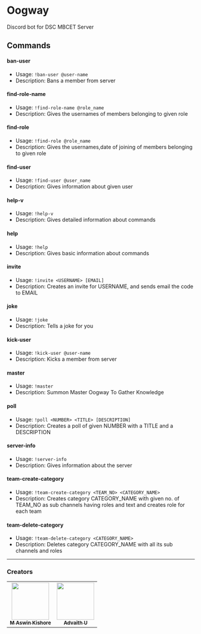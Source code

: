 # Oogway

Discord bot for DSC MBCET Server

<!-- Generated by update-command-readme.js-->
<!-- COMMANDS:START - DO NOT DELETE -->

## Commands

#### ban-user

- Usage: `!ban-user @user-name`
- Description: Bans a member from server

#### find-role-name

- Usage: `!find-role-name @role_name`
- Description: Gives the usernames of members belonging to given role

#### find-role

- Usage: `!find-role @role_name`
- Description: Gives the usernames,date of joining of members belonging to given role

#### find-user

- Usage: `!find-user @user_name`
- Description: Gives information about given user

#### help-v

- Usage: `!help-v`
- Description: Gives detailed information about commands

#### help

- Usage: `!help`
- Description: Gives basic information about commands

#### invite

- Usage: `!invite <USERNAME> [EMAIL]`
- Description: Creates an invite for USERNAME, and sends email the code to EMAIL

#### joke

- Usage: `!joke`
- Description: Tells a joke for you

#### kick-user

- Usage: `!kick-user @user-name`
- Description: Kicks a member from server

#### master

- Usage: `!master`
- Description: Summon Master Oogway To Gather Knowledge

#### poll

- Usage: `!poll <NUMBER> <TITLE> [DESCRIPTION]`
- Description: Creates a poll of given NUMBER with a TITLE and a DESCRIPTION

#### server-info

- Usage: `!server-info`
- Description: Gives information about the server

#### team-create-category

- Usage: `!team-create-category <TEAM_NO> <CATEGORY_NAME>`
- Description: Creates category CATEGORY_NAME with given no. of TEAM_NO as sub channels having roles and text and creates role for each team

#### team-delete-category

- Usage: `!team-delete-category <CATEGORY_NAME>`
- Description: Deletes category CATEGORY_NAME with all its sub channels and roles

<!-- COMMANDS:END - DO NOT DELETE -->
<!-- ^Generated by update-command-readme.js-->

---

### Creators

<!-- ALL-CONTRIBUTORS-LIST:START - Do not remove or modify this section -->
<table>
 <tr>
            <td align="center">
                <a href="https://github.com/mak626">
                    <img src="https://avatars.githubusercontent.com/u/60577077?v=4" width="100px;" alt="" />
                    <br>
                    <sub><b>M Aswin Kishore</b></sub>
            </td>
            <td align="center">
                <a href="https://github.com/advaith-unnikrishnan">
                    <img src="https://avatars.githubusercontent.com/u/45172876?v=4" width="100px;" alt="" />
                    <br>
                    <sub><b>Advaith U</b></sub>
            </td>        
</tr>
</table>
<!-- ALL-CONTRIBUTORS-LIST:END -->
